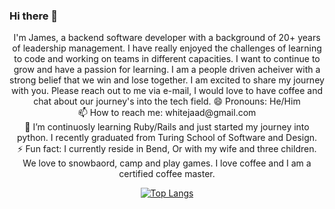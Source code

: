 ### Hi there 👋
<center>I'm James, a backend software developer with a background of 20+ years of leadership management. I have really enjoyed the challenges of learning to code and working on teams in different capacities. I want to continue to grow and have a passion for learning. I am a people driven acheiver with a strong belief that we win and lose together. I am excited to share my journey with you. Please reach out to me via e-mail, I would love to have coffee and chat about our journey's into the tech field.
😄 Pronouns: He/Him<br>
📫 How to reach me: whitejaad@gmail.com<br>
🌱 I’m continuosly learning Ruby/Rails and just started my journey into python. I recently graduated from Turing School of Software and Design.<br>
⚡ Fun fact: I currently reside in Bend, Or with my wife and three children. We love to snowbaord, camp and play games. I love coffee and I am a certified coffee master.

<!--[![James github stats](https://github-readme-stats.vercel.app/api?username=James-E-White&count_private=true&show_icons=true&theme=radical&hide_rank=false)](https://github.com/anuraghazra/github-readme-stats)-->

[![Top Langs](https://github-readme-stats.vercel.app/api/top-langs/?username=James-E-White)](https://github.com/anuraghazra/github-readme-stats)
</center>
<!--
**James-E-White/James-E-White** is a ✨ _special_ ✨ repository because its `README.md` (this file) appears on your GitHub profile.

Here are some ideas to get you started:

- 🔭 I’m currently working on ...
- 🌱 I’m currently learning ...
- 👯 I’m looking to collaborate on ...
- 🤔 I’m looking for help with ...
- 💬 Ask me about ...
- 📫 How to reach me: ...
- 😄 Pronouns: ...
- ⚡ Fun fact: ...
-->
